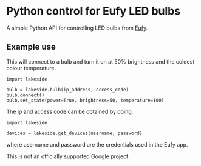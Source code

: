 Python control for Eufy LED bulbs
=================================

A simple Python API for controlling LED bulbs from [Eufy](https://www.eufylife.com/).

Example use
-----------

This will connect to a bulb and turn it on at 50% brightness and the coldest colour temperature.
```
import lakeside

bulb = lakeside.bulb(ip_address, access_code)
bulb.connect()
bulb.set_state(power=True, brightness=50, temperature=100)
```

The ip and access code can be obtained by doing:

```
import lakeside

devices = lakeside.get_devices(username, password)
```

where username and password are the credentials used in the Eufy app.

This is not an officially supported Google project.
